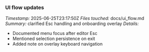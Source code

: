 ### UI flow updates
*Timestamp:* 2025-06-25T23:17:50Z
*Files touched:* docs/ui_flow.md
*Summary:* clarified Esc handling and onboarding overlay
*Details:*
- Documented menu focus after editor Esc
- Mentioned selection persistence on exit
- Added note on overlay keyboard navigation
